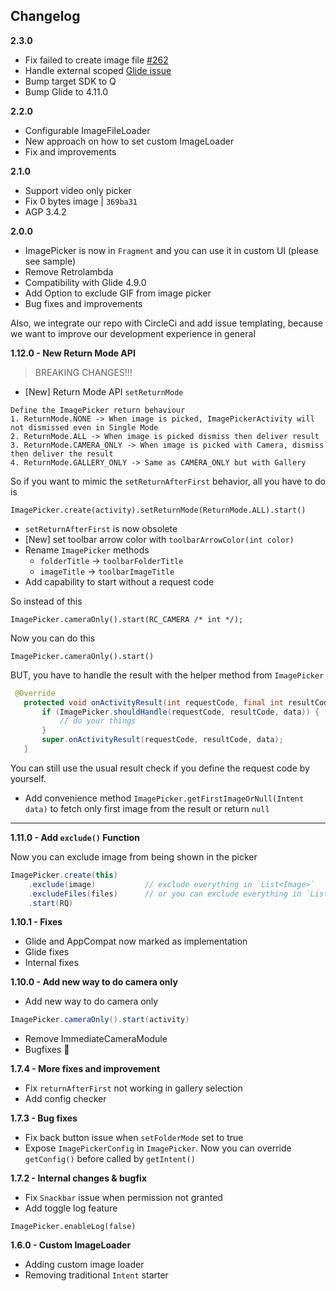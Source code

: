 ## Changelog

**2.3.0**
- Fix failed to create image file [#262](https://github.com/esafirm/android-image-picker/pull/262)
- Handle external scoped [Glide issue](https://github.com/bumptech/glide/issues/3896)
- Bump target SDK to Q
- Bump Glide to 4.11.0

**2.2.0**
- Configurable ImageFileLoader
- New approach on how to set custom ImageLoader
- Fix and improvements

**2.1.0**
- Support video only picker 
- Fix 0 bytes image | `369ba31`
- AGP 3.4.2

**2.0.0**
- ImagePicker is now in `Fragment` and you can use it in custom UI (please see sample)
- Remove Retrolambda
- Compatibility with Glide 4.9.0
- Add Option to exclude GIF from image picker
- Bug fixes and improvements

Also, we integrate our repo with CircleCi and add issue templating, because we want to improve our development experience in general

**1.12.0 - New Return Mode API** 

> BREAKING CHANGES!!! 

- [New] Return Mode API `setReturnMode` 

```
Define the ImagePicker return behaviour
1. ReturnMode.NONE -> When image is picked, ImagePickerActivity will not dismissed even in Single Mode
2. ReturnMode.ALL -> When image is picked dismiss then deliver result
3. ReturnMode.CAMERA_ONLY -> When image is picked with Camera, dismiss then deliver the result
4. ReturnMode.GALLERY_ONLY -> Same as CAMERA_ONLY but with Gallery
 ```

So if you want to mimic the `setReturnAfterFirst` behavior, all you have to do is 

```
ImagePicker.create(activity).setReturnMode(ReturnMode.ALL).start()
``` 

 - `setReturnAfterFirst` is now obsolete 
 - [New] set toolbar arrow color with `toolbarArrowColor(int color)`
 - Rename `ImagePicker` methods
    - `folderTitle` -> `toolbarFolderTitle`
    - `imageTitle` -> `toolbarImageTitle` 
 - Add capability to start without a request code 


 So instead of this

 ```
 ImagePicker.cameraOnly().start(RC_CAMERA /* int */);
 ```
 
 Now you can do this

 ```
 ImagePicker.cameraOnly().start()
 ```

 BUT, you have to handle the result with the helper method from `ImagePicker`  

 ```java
  @Override
    protected void onActivityResult(int requestCode, final int resultCode, Intent data) {
        if (ImagePicker.shouldHandle(requestCode, resultCode, data)) {
            // do your things
        }
        super.onActivityResult(requestCode, resultCode, data);
    }
```

You can still use the usual result check if you define the request code by yourself. 
 
- Add convenience method `ImagePicker.getFirstImageOrNull(Intent data)` to fetch only first image from the result or return `null` 

---

**1.11.0 - Add `exclude()` Function**

Now you can exclude image from being shown in the picker

```java
ImagePicker.create(this)
    .exclude(image)           // exclude everything in `List<Image>`
    .excludeFiles(files)      // or you can exclude everything in `List<File>` 
    .start(RQ)
```

**1.10.1 - Fixes**

- Glide and AppCompat now marked as implementation
- Glide fixes
- Internal fixes

**1.10.0 - Add new way to do camera only**

- Add new way to do camera only

```java
ImagePicker.cameraOnly().start(activity)
```

- Remove ImmediateCameraModule
- Bugfixes 🐛

**1.7.4 - More fixes and improvement**

- Fix `returnAfterFirst` not working in gallery selection
- Add config checker

**1.7.3 - Bug fixes**

- Fix back button issue when `setFolderMode` set to true
- Expose `ImagePickerConfig` in `ImagePicker`. Now you can override `getConfig()` before called by `getIntent()`

**1.7.2 - Internal changes & bugfix**

- Fix `Snackbar` issue when permission not granted
- Add toggle log feature

```
ImagePicker.enableLog(false)
```

**1.6.0 - Custom ImageLoader**

- Adding custom image loader
- Removing traditional `Intent` starter

